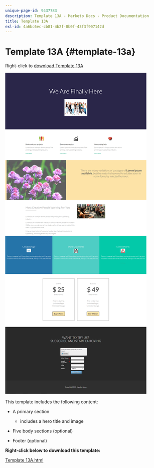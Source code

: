 ```yaml
---
unique-page-id: 9437783
description: Template 13A - Marketo Docs - Product Documentation
title: Template 13A
exl-id: 4a6bc6ec-cb81-4b2f-8b0f-43f3f907142d
---
```

# Template 13A {#template-13a}

Right-click to [download Template 13A](https://experienceleague.adobe.com/landing/marketo/lp-templates/template-13a.html)

![](assets/image2015-8-11-10-3a15-3a39.png)

This template includes the following content:

* A primary section

    * includes a hero title and image

* Five body sections (optional)
* Footer (optional)

**Right-click below to download this template:**

[Template 13A.html](https://experienceleague.adobe.com/landing/marketo/lp-templates/template-13a.html)
